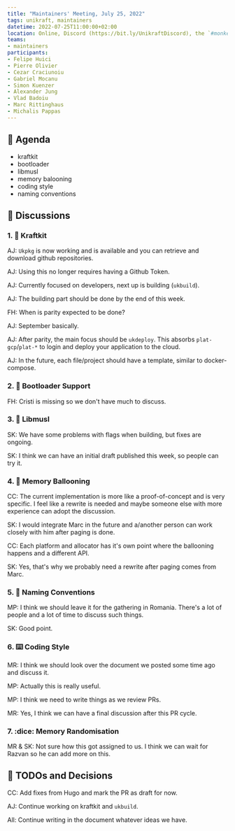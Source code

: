 ```yaml
---
title: "Maintainers' Meeting, July 25, 2022"
tags: unikraft, maintainers
datetime: 2022-07-25T11:00:00+02:00
location: Online, Discord (https://bit.ly/UnikraftDiscord), the `#monkey-business` voice channel
teams:
- maintainers
participants:
- Felipe Huici
- Pierre Olivier
- Cezar Craciunoiu
- Gabriel Mocanu
- Simon Kuenzer
- Alexander Jung
- Vlad Badoiu
- Marc Rittinghaus
- Michalis Pappas
---
```


## :dart: Agenda

- kraftkit
- bootloader
- libmusl
- memory balooning
- coding style
- naming conventions

## :closed_book: Discussions

### 1. :rocket: Kraftkit

AJ: `Ukpkg` is now working and is available and you can retrieve and download github repositories.

AJ: Using this no longer requires having a Github Token.

AJ: Currently focused on developers, next up is building (`ukbuild`).

AJ: The building part should be done by the end of this week.

FH: When is parity expected to be done?

AJ: September basically.

AJ: After parity, the main focus should be `ukdeploy`. This absorbs `plat-gcp`/`plat-*` to login and deploy your application to the cloud.

AJ: In the future, each file/project should have a template, similar to docker-compose.

### 2. :boot: Bootloader Support

FH: Cristi is missing so we don't have much to discuss.

### 3. :muscle: Libmusl

SK: We have some problems with flags when building, but fixes are ongoing.

SK: I think we can have an initial draft published this week, so people can try it.

### 4. :balloon: Memory Ballooning

CC: The current implementation is more like a proof-of-concept and is very specific. I feel like a rewrite is needed and maybe someone else with more experience can adopt the discussion.

SK: I would integrate Marc in the future and a/another person can work closely with him after paging is done.

CC: Each platform and allocator has it's own point where the ballooning happens and a different API.

SK: Yes, that's why we probably need a rewrite after paging comes from Marc.

### 5. :baby: Naming Conventions

MP: I think we should leave it for the gathering in Romania. There's a lot of people and a lot of time to discuss such things.

SK: Good point.

### 6. :keyboard: Coding Style

MR: I think we should look over the document we posted some time ago and discuss it.

MP: Actually this is really useful.

MP: I think we need to write things as we review PRs.

MR: Yes, I think we can have a final discussion after this PR cycle.

### 7. :dice: Memory Randomisation

MR & SK: Not sure how this got assigned to us. I think we can wait for Razvan so he can add more on this.

## :wrench: TODOs and Decisions

CC: Add fixes from Hugo and mark the PR as draft for now.

AJ: Continue working on kraftkit and `ukbuild`.

All: Continue writing in the document whatever ideas we have.
